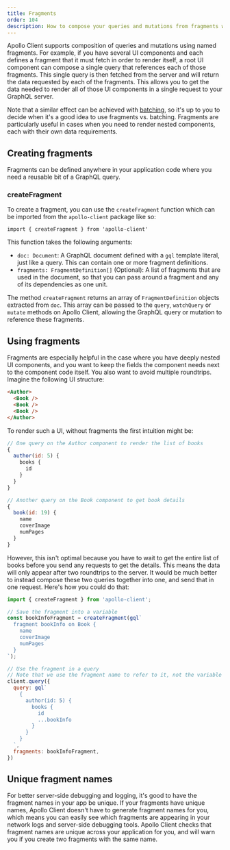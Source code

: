 ```yaml
---
title: Fragments
order: 104
description: How to compose your queries and mutations from fragments with Apollo Client.
---
```


Apollo Client supports composition of queries and mutations using named fragments. For example, if you have several UI components and each defines a fragment that it must fetch in order to render itself, a root UI component can compose a single query that references each of those fragments. This single query is then fetched from the server and will return the data requested by each of the fragments. This allows you to get the data needed to render all of those UI components in a single request to your GraphQL server.

Note that a similar effect can be achieved with [batching](network.html#query-batching), so it's up to you to decide when it's a good idea to use fragments vs. batching. Fragments are particularly useful in cases when you need to render nested components, each with their own data requirements.

<h2 id="creating-fragments">Creating fragments</h2>

Fragments can be defined anywhere in your application code where you need a reusable bit of a GraphQL query.

<h3 id="createFragment" title="createFragment()">createFragment</h3>

To create a fragment, you can use the `createFragment` function which can be imported from the `apollo-client` package like so:

```
import { createFragment } from 'apollo-client'
```

This function takes the following arguments:

- `doc: Document`: A GraphQL document defined with a `gql` template literal, just like a query. This can contain one or more fragment definitions.
- `fragments: FragmentDefinition[]` (Optional): A list of fragments that are used in the document, so that you can pass around a fragment and any of its dependencies as one unit.

The method `createFragment` returns an array of `FragmentDefinition` objects extracted from `doc`. This array can be passed to the `query`, `watchQuery` or `mutate` methods on Apollo Client, allowing the GraphQL query or mutation to reference these fragments.

<h2 id="using-fragments">Using fragments</h2>

Fragments are especially helpful in the case where you have deeply nested UI components, and you want to keep the fields the component needs next to the component code itself. You also want to avoid multiple roundtrips. Imagine the following UI structure:

```html
<Author>
  <Book />
  <Book />
  <Book />
</Author>
```

To render such a UI, without fragments the first intuition might be:

```js
// One query on the Author component to render the list of books
{
  author(id: 5) {
    books {
      id
    }
  }
}

// Another query on the Book component to get book details
{
  book(id: 19) {
    name
    coverImage
    numPages
  }
}
```

However, this isn't optimal because you have to wait to get the entire list of books before you send any requests to get the details. This means the data will only appear after two roundtrips to the server. It would be much better to instead compose these two queries together into one, and send that in one request. Here's how you could do that:

```js
import { createFragment } from 'apollo-client';

// Save the fragment into a variable
const bookInfoFragment = createFragment(gql`
  fragment bookInfo on Book {
    name
    coverImage
    numPages
  }
`);

// Use the fragment in a query
// Note that we use the fragment name to refer to it, not the variable name from JavaScript.
client.query({
  query: gql`
    {
      author(id: 5) {
        books {
          id
          ...bookInfo
        }
      }
    }
  `,
  fragments: bookInfoFragment,
})
```

<h2 id="unique-names">Unique fragment names</h2>

For better server-side debugging and logging, it's good to have the fragment names in your app be unique. If your fragments have unique names, Apollo Client doesn't have to generate fragment names for you, which means you can easily see which fragments are appearing in your network logs and server-side debugging tools. Apollo Client checks that fragment names are unique across your application for you, and will warn you if you create two fragments with the same name.
